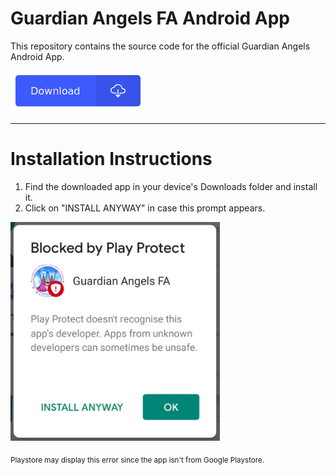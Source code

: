 # Guardian Angels FA Android App

This repository contains the source code for the official Guardian Angels Android App.

[![download](https://github.com/SourabhSNath/Guardian_Angels_FA/blob/master/screenshots/download_button.png)](https://github.com/SourabhSNath/Guardian_Angels_FA/raw/master/app/release/app-release.apk)
<hr/>

# Installation Instructions
1. Find the downloaded app in your device's Downloads folder and install it.
2. Click on "INSTALL ANYWAY" in case this prompt appears.
<img src="https://github.com/SourabhSNath/Guardian_Angels_FA/blob/master/screenshots/instruction1.jpg" height="350" />

<sub>Playstore may display this error since the app isn't from Google Playstore.<sub/>
